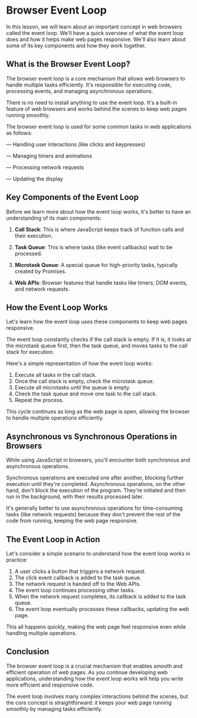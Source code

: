 # Browser Event Loop

In this lesson, we will learn about an important concept in web browsers called the event loop. We'll have a quick overview of what the event loop does and how it helps make web pages responsive. We'll also learn about some of its key components and how they work together.

## What is the Browser Event Loop?

The browser event loop is a core mechanism that allows web browsers to handle multiple tasks efficiently. It's responsible for executing code, processing events, and managing asynchronous operations.

There is no need to install anything to use the event loop. It's a built-in feature of web browsers and works behind the scenes to keep web pages running smoothly.

The browser event loop is used for some common tasks in web applications as follows:

— Handling user interactions (like clicks and keypresses)

— Managing timers and animations

— Processing network requests

— Updating the display

## Key Components of the Event Loop

Before we learn more about how the event loop works, it's better to have an understanding of its main components:

1. **Call Stack**: This is where JavaScript keeps track of function calls and their execution.

2. **Task Queue**: This is where tasks (like event callbacks) wait to be processed.

3. **Microtask Queue**: A special queue for high-priority tasks, typically created by Promises.

4. **Web APIs**: Browser features that handle tasks like timers, DOM events, and network requests.

## How the Event Loop Works

Let's learn how the event loop uses these components to keep web pages responsive.

The event loop constantly checks if the call stack is empty. If it is, it looks at the microtask queue first, then the task queue, and moves tasks to the call stack for execution.

Here's a simple representation of how the event loop works:

1. Execute all tasks in the call stack.
2. Once the call stack is empty, check the microtask queue.
3. Execute all microtasks until the queue is empty.
4. Check the task queue and move one task to the call stack.
5. Repeat the process.

This cycle continues as long as the web page is open, allowing the browser to handle multiple operations efficiently.

## Asynchronous vs Synchronous Operations in Browsers

While using JavaScript in browsers, you'll encounter both synchronous and asynchronous operations.

Synchronous operations are executed one after another, blocking further execution until they're completed. Asynchronous operations, on the other hand, don't block the execution of the program. They're initiated and then run in the background, with their results processed later.

It's generally better to use asynchronous operations for time-consuming tasks (like network requests) because they don't prevent the rest of the code from running, keeping the web page responsive.

## The Event Loop in Action

Let's consider a simple scenario to understand how the event loop works in practice:

1. A user clicks a button that triggers a network request.
2. The click event callback is added to the task queue.
3. The network request is handed off to the Web APIs.
4. The event loop continues processing other tasks.
5. When the network request completes, its callback is added to the task queue.
6. The event loop eventually processes these callbacks, updating the web page.

This all happens quickly, making the web page feel responsive even while handling multiple operations.

## Conclusion

The browser event loop is a crucial mechanism that enables smooth and efficient operation of web pages. As you continue developing web applications, understanding how the event loop works will help you write more efficient and responsive code.

The event loop involves many complex interactions behind the scenes, but the core concept is straightforward: it keeps your web page running smoothly by managing tasks efficiently.
